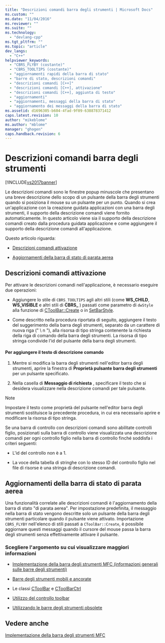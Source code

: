 ```yaml
---
title: "Descrizioni comandi barra degli strumenti | Microsoft Docs"
ms.custom: ""
ms.date: "11/04/2016"
ms.reviewer: ""
ms.suite: ""
ms.technology: 
  - "devlang-cpp"
ms.tgt_pltfrm: ""
ms.topic: "article"
dev_langs: 
  - "C++"
helpviewer_keywords: 
  - "CBRS_FLYBY (costante)"
  - "CBRS_TOOLTIPS (costante)"
  - "aggiornamenti rapidi della barra di stato"
  - "barre di stato, descrizioni comandi"
  - "descrizioni comandi [C++]"
  - "descrizioni comandi [C++], attivazione"
  - "descrizioni comandi [C++], aggiunta di testo"
  - "aggiornamenti"
  - "aggiornamenti, messaggi della barra di stato"
  - "aggiornamento dei messaggi della barra di stato"
ms.assetid: d1696305-b604-4fad-9f09-638878371412
caps.latest.revision: 10
author: "mikeblome"
ms.author: "mblome"
manager: "ghogen"
caps.handback.revision: 6
---
```

# Descrizioni comandi barra degli strumenti
[!INCLUDE[vs2017banner](../assembler/inline/includes/vs2017banner.md)]

Le descrizioni comandi sono le finestre popup minuscole che presentano una breve descrizione dello scopo di un pulsante della barra degli strumenti quando si posiziona il mouse su un pulsante per un punto.  Quando si crea un'applicazione con la creazione guidata applicazioni con una barra degli strumenti, il supporto della descrizione comandi viene fornito automaticamente.  In questo articolo viene sia il supporto della descrizione comandi creato dalla procedura guidata applicazione e come aggiungere il supporto della descrizione comandi all'applicazione.  
  
 Questo articolo riguarda:  
  
-   [Descrizioni comandi attivazione](#_core_activating_tool_tips)  
  
-   [Aggiornamenti della barra di stato di parata aerea](#_core_fly_by_status_bar_updates)  
  
##  <a name="_core_activating_tool_tips"></a> Descrizioni comandi attivazione  
 Per attivare le descrizioni comandi nell'applicazione, è necessario eseguire due operazioni:  
  
-   Aggiungere lo stile di `CBRS_TOOLTIPS` agli altri stili \(come **WS\_CHILD**, **WS\_VISIBLE** e altri stili di **CBRS\_** \) passati come parametro di `dwStyle` alla funzione di [CToolBar::Create](../Topic/CToolBar::Create.md) o in [SetBarStyle](../Topic/CControlBar::SetBarStyle.md).  
  
-   Come descritto nella procedura riportata di seguito, aggiungere il testo del suggerimento della barra degli strumenti, separato da un carattere di nuova riga \(" \\ n "\), alla risorsa di tipo stringa contenente la richiesta della riga di comando della barra degli strumenti.  La risorsa di tipo stringa condivide l'id del pulsante della barra degli strumenti.  
  
#### Per aggiungere il testo di descrizione comando  
  
1.  Mentre si modifica la barra degli strumenti nell'editor barra degli strumenti, aprire la finestra di **Proprietà pulsante barra degli strumenti** per un pulsante specificato.  
  
2.  Nella casella di **Messaggio di richiesta** , specificare il testo che si desidera visualizzare nella descrizione comandi per tale pulsante.  
  
> [!NOTE]
>  Impostare il testo come proprietà del pulsante nell'editor barra degli strumenti sostituisce la precedente procedura, in cui era necessario aprire e modificare la risorsa di tipo stringa.  
  
 Se una barra di controllo con descrizioni comandi sono abilitate controlli figlio, posizionati sulla barra di controllo viene visualizzata una descrizione comandi per ogni controllo figlio nella barra di controllo finché soddisfa i criteri seguenti:  
  
-   L'id del controllo non è a 1.  
  
-   La voce della tabella di stringhe con lo stesso ID del controllo figlio nel file di risorse è una stringa di descrizione comandi.  
  
##  <a name="_core_fly_by_status_bar_updates"></a> Aggiornamenti della barra di stato di parata aerea  
 Una funzionalità correlate alle descrizioni comandi è l'aggiornamento della barra di stato "di parata aerea".  Per impostazione predefinita, il messaggio nella barra di stato vengono descritte solo un pulsante della barra degli strumenti particolare quando il pulsante viene attivato.  Importazione `CBRS_FLYBY` nell'elenco di stili passati a `CToolBar::Create`, è possibile aggiornare questi messaggi quando il cursore del mouse passa la barra degli strumenti senza effettivamente attivare il pulsante.  
  
### Scegliere l'argomento su cui visualizzare maggiori informazioni  
  
-   [Implementazione della barra degli strumenti MFC \(informazioni generali sulle barre degli strumenti\)](../mfc/mfc-toolbar-implementation.md)  
  
-   [Barre degli strumenti mobili e ancorate](../mfc/docking-and-floating-toolbars.md)  
  
-   Le classi [CToolBar](../mfc/reference/ctoolbar-class.md) e [CToolBarCtrl](../mfc/reference/ctoolbarctrl-class.md)  
  
-   [Utilizzo del controllo toolbar](../mfc/working-with-the-toolbar-control.md)  
  
-   [Utilizzando le barre degli strumenti obsolete](../mfc/using-your-old-toolbars.md)  
  
## Vedere anche  
 [Implementazione della barra degli strumenti MFC](../mfc/mfc-toolbar-implementation.md)
